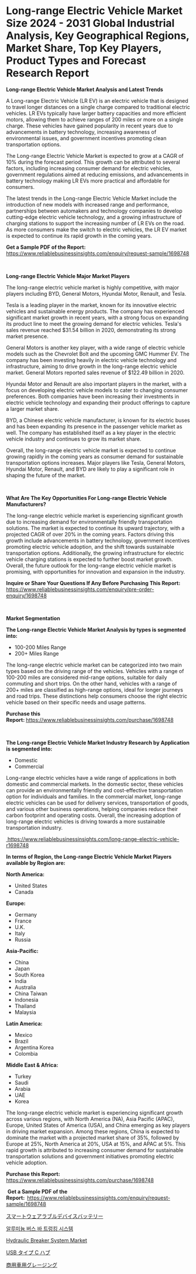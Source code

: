 <p><h1>Long-range Electric Vehicle Market Size 2024 - 2031 Global Industrial Analysis, Key Geographical Regions, Market Share, Top Key Players, Product Types and Forecast Research Report</h1></p><p><strong>Long-range Electric Vehicle Market Analysis and Latest Trends</strong></p>
<p><p>A Long-range Electric Vehicle (LR EV) is an electric vehicle that is designed to travel longer distances on a single charge compared to traditional electric vehicles. LR EVs typically have larger battery capacities and more efficient motors, allowing them to achieve ranges of 200 miles or more on a single charge. These vehicles have gained popularity in recent years due to advancements in battery technology, increasing awareness of environmental issues, and government incentives promoting clean transportation options.</p><p>The Long-range Electric Vehicle Market is expected to grow at a CAGR of 10% during the forecast period. This growth can be attributed to several factors, including increasing consumer demand for electric vehicles, government regulations aimed at reducing emissions, and advancements in battery technology making LR EVs more practical and affordable for consumers.</p><p>The latest trends in the Long-range Electric Vehicle Market include the introduction of new models with increased range and performance, partnerships between automakers and technology companies to develop cutting-edge electric vehicle technology, and a growing infrastructure of charging stations to support the increasing number of LR EVs on the road. As more consumers make the switch to electric vehicles, the LR EV market is expected to continue its rapid growth in the coming years.</p></p>
<p><strong>Get a Sample PDF of the Report:&nbsp;</strong> <a href="https://www.reliablebusinessinsights.com/enquiry/request-sample/1698748">https://www.reliablebusinessinsights.com/enquiry/request-sample/1698748</a></p>
<p>&nbsp;</p>
<p><strong>Long-range Electric Vehicle Major Market Players</strong></p>
<p><p>The long-range electric vehicle market is highly competitive, with major players including BYD, General Motors, Hyundai Motor, Renault, and Tesla. </p><p>Tesla is a leading player in the market, known for its innovative electric vehicles and sustainable energy products. The company has experienced significant market growth in recent years, with a strong focus on expanding its product line to meet the growing demand for electric vehicles. Tesla's sales revenue reached $31.54 billion in 2020, demonstrating its strong market presence.</p><p>General Motors is another key player, with a wide range of electric vehicle models such as the Chevrolet Bolt and the upcoming GMC Hummer EV. The company has been investing heavily in electric vehicle technology and infrastructure, aiming to drive growth in the long-range electric vehicle market. General Motors reported sales revenue of $122.49 billion in 2020.</p><p>Hyundai Motor and Renault are also important players in the market, with a focus on developing electric vehicle models to cater to changing consumer preferences. Both companies have been increasing their investments in electric vehicle technology and expanding their product offerings to capture a larger market share. </p><p>BYD, a Chinese electric vehicle manufacturer, is known for its electric buses and has been expanding its presence in the passenger vehicle market as well. The company has established itself as a key player in the electric vehicle industry and continues to grow its market share.</p><p>Overall, the long-range electric vehicle market is expected to continue growing rapidly in the coming years as consumer demand for sustainable transportation options increases. Major players like Tesla, General Motors, Hyundai Motor, Renault, and BYD are likely to play a significant role in shaping the future of the market.</p></p>
<p>&nbsp;</p>
<p><strong>What Are The Key Opportunities For Long-range Electric Vehicle Manufacturers?</strong></p>
<p><p>The long-range electric vehicle market is experiencing significant growth due to increasing demand for environmentally friendly transportation solutions. The market is expected to continue its upward trajectory, with a projected CAGR of over 20% in the coming years. Factors driving this growth include advancements in battery technology, government incentives promoting electric vehicle adoption, and the shift towards sustainable transportation options. Additionally, the growing infrastructure for electric vehicle charging stations is expected to further boost market growth. Overall, the future outlook for the long-range electric vehicle market is promising, with opportunities for innovation and expansion in the industry.</p></p>
<p><strong>Inquire or Share Your Questions If Any Before Purchasing This Report:</strong> <a href="https://www.reliablebusinessinsights.com/enquiry/pre-order-enquiry/1698748">https://www.reliablebusinessinsights.com/enquiry/pre-order-enquiry/1698748</a></p>
<p>&nbsp;</p>
<p><strong>Market Segmentation</strong></p>
<p><strong>The Long-range Electric Vehicle Market Analysis by types is segmented into:</strong></p>
<p><ul><li>100-200 Miles Range</li><li>200+ Miles Range</li></ul></p>
<p><p>The long-range electric vehicle market can be categorized into two main types based on the driving range of the vehicles. Vehicles with a range of 100-200 miles are considered mid-range options, suitable for daily commuting and short trips. On the other hand, vehicles with a range of 200+ miles are classified as high-range options, ideal for longer journeys and road trips. These distinctions help consumers choose the right electric vehicle based on their specific needs and usage patterns.</p></p>
<p><strong>Purchase this Report:&nbsp;</strong><a href="https://www.reliablebusinessinsights.com/purchase/1698748">https://www.reliablebusinessinsights.com/purchase/1698748</a></p>
<p>&nbsp;</p>
<p><strong>The Long-range Electric Vehicle Market Industry Research by Application is segmented into:</strong></p>
<p><ul><li>Domestic</li><li>Commercial</li></ul></p>
<p><p>Long-range electric vehicles have a wide range of applications in both domestic and commercial markets. In the domestic sector, these vehicles can provide an environmentally friendly and cost-effective transportation option for individuals and families. In the commercial market, long-range electric vehicles can be used for delivery services, transportation of goods, and various other business operations, helping companies reduce their carbon footprint and operating costs. Overall, the increasing adoption of long-range electric vehicles is driving towards a more sustainable transportation industry.</p></p>
<p><a href="https://www.reliablebusinessinsights.com/long-range-electric-vehicle-r1698748">&nbsp;https://www.reliablebusinessinsights.com/long-range-electric-vehicle-r1698748</a></p>
<p><strong>In terms of Region, the Long-range Electric Vehicle Market Players available by Region are:</strong></p>
<p>
    <p> <strong> North America: </strong>
        <ul>
            <li>United States</li>
            <li>Canada</li>
        </ul>
        </p> 
    <p> <strong> Europe: </strong>
        <ul>
            <li>Germany</li>
            <li>France</li>
            <li>U.K.</li>
            <li>Italy</li>
            <li>Russia</li>
        </ul>
        </p> 
    <p> <strong> Asia-Pacific: </strong>
        <ul>
            <li>China</li>
            <li>Japan</li>
            <li>South Korea</li>
            <li>India</li>
            <li>Australia</li>
            <li>China Taiwan</li>
            <li>Indonesia</li>
            <li>Thailand</li>
            <li>Malaysia</li>
        </ul>
        </p> 
    <p> <strong> Latin America: </strong>
        <ul>
            <li>Mexico</li>
            <li>Brazil</li>
            <li>Argentina Korea</li>
            <li>Colombia</li>
        </ul>
        </p> 
    <p> <strong> Middle East & Africa: </strong>
        <ul>
            <li>Turkey</li>
            <li>Saudi</li>
            <li>Arabia</li>
            <li>UAE</li>
            <li>Korea</li>
        </ul>
    </p>
    </p>
<p><p>The long-range electric vehicle market is experiencing significant growth across various regions, with North America (NA), Asia Pacific (APAC), Europe, United States of America (USA), and China emerging as key players in driving market expansion. Among these regions, China is expected to dominate the market with a projected market share of 35%, followed by Europe at 25%, North America at 20%, USA at 15%, and APAC at 5%. This rapid growth is attributed to increasing consumer demand for sustainable transportation solutions and government initiatives promoting electric vehicle adoption.</p></p>
<p><strong>Purchase this Report: </strong><a href="https://www.reliablebusinessinsights.com/purchase/1698748">https://www.reliablebusinessinsights.com/purchase/1698748</a></p>
<p>&nbsp;<strong>Get a Sample PDF of the Report:&nbsp;&nbsp;</strong><a href="https://www.reliablebusinessinsights.com/enquiry/request-sample/1698748">https://www.reliablebusinessinsights.com/enquiry/request-sample/1698748</a></p>
<p><strong></strong></p>
<p><p><a href="https://github.com/reliezer65/Market-Research-Report-List-1/blob/main/7316325123714.md">スマートウェアラブルデバイスバッテリー</a></p><p><a href="https://github.com/alpinestartsekian/Market-Research-Report-List-1/blob/main/4316940108993.md">알루미늄 버스 바 트렁킹 시스템</a></p><p><a href="https://github.com/guneycigdem35/Market-Research-Report-List-3/blob/main/hydraulic-breaker-system-market.md">Hydraulic Breaker System Market</a></p><p><a href="https://github.com/RodHoppe07/Market-Research-Report-List-2/blob/main/9036778123713.md">USB タイプ C ハブ</a></p><p><a href="https://medium.com/@kaydenjohns1964/%E5%95%86%E7%94%A8%E8%BB%8A%E3%81%AE%E3%82%B0%E3%83%A9%E3%82%B9%E5%B8%82%E5%A0%B4%E3%81%AF-%E5%B8%82%E5%A0%B4%E3%82%B7%E3%82%A7%E3%82%A2-%E3%82%B5%E3%82%A4%E3%82%BA-%E3%81%8A%E3%82%88%E3%81%B32031%E5%B9%B4%E3%81%BE%E3%81%A7%E3%81%AE%E4%BA%88%E6%B8%AC%E3%82%92%E7%84%A6%E7%82%B9%E3%81%A8%E3%81%97%E3%81%A6%E3%81%84%E3%81%BE%E3%81%99-8fde9b3625ab">商用車用グレージング</a></p></p>
